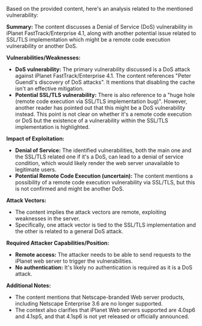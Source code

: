 Based on the provided content, here's an analysis related to the mentioned vulnerability:

**Summary:** The content discusses a Denial of Service (DoS) vulnerability in iPlanet FastTrack/Enterprise 4.1, along with another potential issue related to SSL/TLS implementation which might be a remote code execution vulnerability or another DoS.

**Vulnerabilities/Weaknesses:**

*   **DoS vulnerability:** The primary vulnerability discussed is a DoS attack against iPlanet FastTrack/Enterprise 4.1. The content references "Peter Guendl's discovery of DoS attacks". It mentions that disabling the cache isn't an effective mitigation.
*   **Potential SSL/TLS vulnerability:**  There is also reference to a "huge hole (remote code execution via SSL/TLS implementation bug)". However, another reader has pointed out that this might be a DoS vulnerability instead. This point is not clear on whether it's a remote code execution or DoS but the existence of a vulnerability within the SSL/TLS implementation is highlighted.

**Impact of Exploitation:**

*   **Denial of Service:** The identified vulnerabilities, both the main one and the SSL/TLS related one if it's a DoS, can lead to a denial of service condition, which would likely render the web server unavailable to legitimate users.
*   **Potential Remote Code Execution (uncertain):** The content mentions a possibility of a remote code execution vulnerability via SSL/TLS, but this is not confirmed and might be another DoS.

**Attack Vectors:**

*   The content implies the attack vectors are remote, exploiting weaknesses in the server.
*   Specifically, one attack vector is tied to the SSL/TLS implementation and the other is related to a general DoS attack.

**Required Attacker Capabilities/Position:**

*   **Remote access:** The attacker needs to be able to send requests to the iPlanet web server to trigger the vulnerabilities.
*   **No authentication:** It's likely no authentication is required as it is a DoS attack.

**Additional Notes:**

*   The content mentions that Netscape-branded Web server products, including Netscape Enterprise 3.6 are no longer supported.
*  The context also clarifies that iPlanet Web servers supported are 4.0sp6 and 4.1sp5, and that 4.1sp6 is not yet released or officially announced.